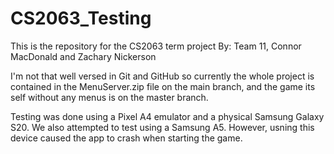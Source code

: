 # CS2063_Testing

This is the repository for the CS2063 term project 
By: Team 11, Connor MacDonald and Zachary Nickerson

I'm not that well versed in Git and GitHub so currently the whole project is contained in the MenuServer.zip file on the main branch, and the game its self without any menus is on the master branch.

Testing was done using a Pixel A4 emulator and a physical Samsung Galaxy S20. We also attempted to test using a Samsung A5. However, usning this device caused the app to crash when starting the game.
